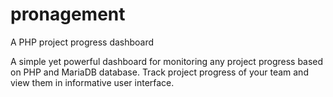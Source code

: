 # pronagement
A PHP project progress dashboard

A simple yet powerful dashboard for monitoring any project progress based on PHP and MariaDB database. Track project progress of your team and view them in informative user interface.
